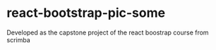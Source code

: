 # react-bootstrap-pic-some
Developed as the capstone project of the react boostrap course from scrimba
